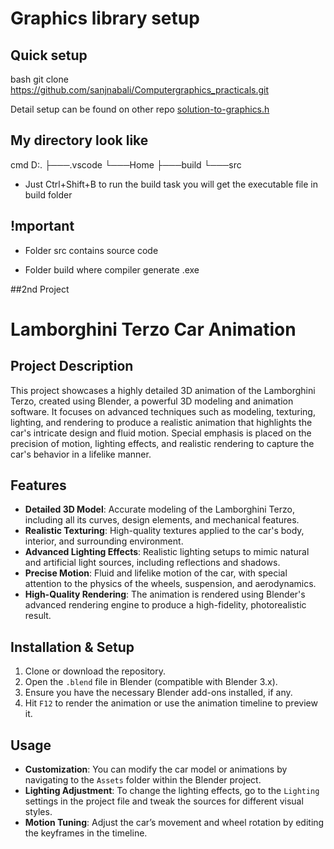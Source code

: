 # Graphics library setup 

## Quick setup

bash
git clone https://github.com/sanjnabali/Computergraphics_practicals.git


Detail setup can be found on other repo [solution-to-graphics.h](https://github.com/ullaskunder3/Solution-to-graphics.h)

## My directory look like

cmd
  D:.
├───.vscode
└───Home
    ├───build
    └───src


- Just Ctrl+Shift+B to run the build task you will get the executable file in build folder

## !mportant

- Folder src contains source code

- Folder build where compiler generate .exe

##2nd Project

# Lamborghini Terzo Car Animation

## Project Description
This project showcases a highly detailed 3D animation of the Lamborghini Terzo, created using Blender, a powerful 3D modeling and animation software. It focuses on advanced techniques such as modeling, texturing, lighting, and rendering to produce a realistic animation that highlights the car's intricate design and fluid motion. Special emphasis is placed on the precision of motion, lighting effects, and realistic rendering to capture the car's behavior in a lifelike manner.

## Features
- **Detailed 3D Model**: Accurate modeling of the Lamborghini Terzo, including all its curves, design elements, and mechanical features.
- **Realistic Texturing**: High-quality textures applied to the car's body, interior, and surrounding environment.
- **Advanced Lighting Effects**: Realistic lighting setups to mimic natural and artificial light sources, including reflections and shadows.
- **Precise Motion**: Fluid and lifelike motion of the car, with special attention to the physics of the wheels, suspension, and aerodynamics.
- **High-Quality Rendering**: The animation is rendered using Blender's advanced rendering engine to produce a high-fidelity, photorealistic result.

## Installation & Setup
1. Clone or download the repository.
2. Open the `.blend` file in Blender (compatible with Blender 3.x).
3. Ensure you have the necessary Blender add-ons installed, if any.
4. Hit `F12` to render the animation or use the animation timeline to preview it.

## Usage
- **Customization**: You can modify the car model or animations by navigating to the `Assets` folder within the Blender project.
- **Lighting Adjustment**: To change the lighting effects, go to the `Lighting` settings in the project file and tweak the sources for different visual styles.
- **Motion Tuning**: Adjust the car’s movement and wheel rotation by editing the keyframes in the timeline.






